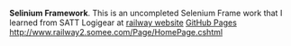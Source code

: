 **Selinium Framework**.
This is an uncompleted Selenium Frame work that I learned from SATT Logigear
at [railway website](http://www.railway2.somee.com/Page/HomePage.cshtml)
 [GitHub Pages](https://pages.github.com/)
http://www.railway2.somee.com/Page/HomePage.cshtml
